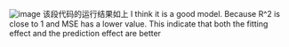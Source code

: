 ![image](https://github.com/user-attachments/assets/dab17c88-1cec-448a-8984-6512709a281b)
该段代码的运行结果如上
I  think it is a good model. Because R^2 is close to 1 and MSE has a lower value. This indicate that both the fitting effect and the prediction effect are better
